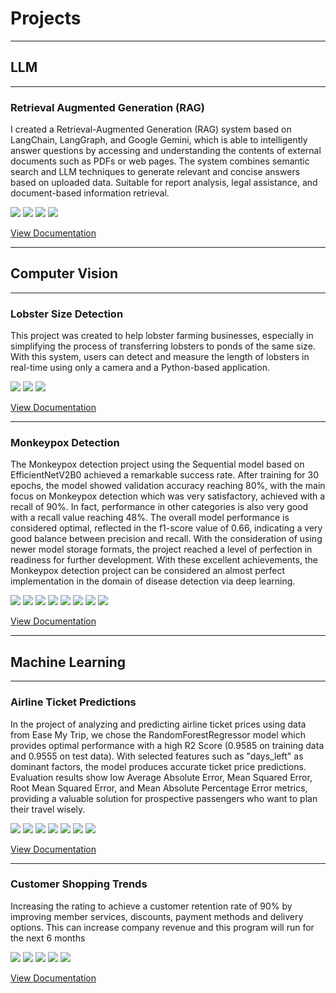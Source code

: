 # Projects
---
## LLM

---
### Retrieval Augmented Generation (RAG)
I created a Retrieval-Augmented Generation (RAG) system based on LangChain, LangGraph, and Google Gemini, which is able to intelligently answer questions by accessing and understanding the contents of external documents such as PDFs or web pages. The system combines semantic search and LLM techniques to generate relevant and concise answers based on uploaded data. Suitable for report analysis, legal assistance, and document-based information retrieval.

[![](https://img.shields.io/badge/Python-black?logo=Python)](#) [![](https://img.shields.io/badge/langchain-black?logo=langchain)](#) [![](https://img.shields.io/badge/langgraph-black?logo=langgraph)](#) [![](https://img.shields.io/badge/googlegemini-black?logo=googlegemini)](#)

[View Documentation](https://github.com/saepulhilal/Retrieval-Augmented-Generation)

---
## Computer Vision
---
### Lobster Size Detection
This project was created to help lobster farming businesses, especially in simplifying the process of transferring lobsters to ponds of the same size. With this system, users can detect and measure the length of lobsters in real-time using only a camera and a Python-based application.

[![](https://img.shields.io/badge/Python-black?logo=Python)](#) [![](https://img.shields.io/badge/ultralytics-black?logo=ultralytics)](#) [![](https://img.shields.io/badge/roboflow-black?logo=roboflow)](#)

[View Documentation](https://github.com/saepulhilal/Lobster-Size-Detection/tree/main)

---
### Monkeypox Detection  
The Monkeypox detection project using the Sequential model based on EfficientNetV2B0 achieved a 
remarkable success rate. After training for 30 epochs, the model showed validation accuracy reaching 80%, 
with the main focus on Monkeypox detection which was very satisfactory, achieved with a recall of 90%. In 
fact, performance in other categories is also very good with a recall value reaching 48%. The overall model 
performance is considered optimal, reflected in the f1-score value of 0.66, indicating a very good balance 
between precision and recall. With the consideration of using newer model storage formats, the project 
reached a level of perfection in readiness for further development. With these excellent achievements, the 
Monkeypox detection project can be considered an almost perfect implementation in the domain of disease 
detection via deep learning.

[![](https://img.shields.io/badge/Python-black?logo=Python)](#) [![](https://img.shields.io/badge/Pandas-black?logo=Pandas)](#) [![](https://img.shields.io/badge/numpy-black?logo=numpy)](#) [![](https://img.shields.io/badge/seaborn-black?logo=seaborn)](#) [![](https://img.shields.io/badge/Matplotlib-black?logo=Matplotlib)](#) [![](https://img.shields.io/badge/Scipy-black?logo=Scipy)](#) [![](https://img.shields.io/badge/Scikit-learn-black?logo=Scikit-learn)](#) [![](https://img.shields.io/badge/tensorflow-black?logo=tensorflow)](#)

[View Documentation](https://github.com/saepulhilal/Monkeypox-Detection)

---
## Machine Learning
---
### Airline Ticket Predictions
In the project of analyzing and predicting airline ticket prices using data from Ease My Trip, we chose the 
RandomForestRegressor model which provides optimal performance with a high R2 Score (0.9585 on training 
data and 0.9555 on test data). With selected features such as "days_left" as dominant factors, the model 
produces accurate ticket price predictions. Evaluation results show low Average Absolute Error, Mean 
Squared Error, Root Mean Squared Error, and Mean Absolute Percentage Error metrics, providing a valuable 
solution for prospective passengers who want to plan their travel wisely. 

[![](https://img.shields.io/badge/Python-black?logo=Python)](#) [![](https://img.shields.io/badge/Pandas-black?logo=Pandas)](#) [![](https://img.shields.io/badge/numpy-black?logo=numpy)](#) [![](https://img.shields.io/badge/seaborn-black?logo=seaborn)](#) [![](https://img.shields.io/badge/Matplotlib-black?logo=Matplotlib)](#) [![](https://img.shields.io/badge/Scipy-black?logo=Scipy)](#) [![](https://img.shields.io/badge/Scikit-learn-black?logo=Scikit-learn)](#)

[View Documentation](https://github.com/saepulhilal/Airline-Ticket-Predictions)

---
### Customer Shopping Trends

Increasing the rating to achieve a customer retention rate of 90% by improving member services, discounts, 
payment methods and delivery options. This can increase company revenue and this program will run for the 
next 6 months 

[![](https://img.shields.io/badge/Python-black?logo=Python)](#) [![](https://img.shields.io/badge/Pandas-black?logo=Pandas)](#) [![](https://img.shields.io/badge/numpy-black?logo=numpy)](#) [![](https://img.shields.io/badge/seaborn-black?logo=seaborn)](#) [![](https://img.shields.io/badge/Matplotlib-black?logo=Matplotlib)](#)

[View Documentation](https://github.com/saepulhilal/customer-shopping-trends)
